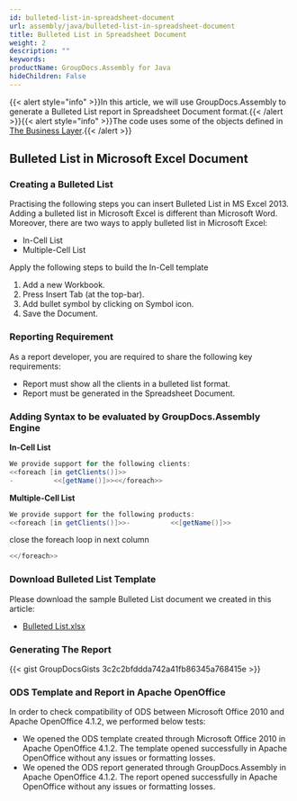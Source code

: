 ```yaml
---
id: bulleted-list-in-spreadsheet-document
url: assembly/java/bulleted-list-in-spreadsheet-document
title: Bulleted List in Spreadsheet Document
weight: 2
description: ""
keywords: 
productName: GroupDocs.Assembly for Java
hideChildren: False
---
```

{{< alert style="info" >}}In this article, we will use GroupDocs.Assembly to generate a Bulleted List report in Spreadsheet Document format.{{< /alert >}}{{< alert style="info" >}}The code uses some of the objects defined in [The Business Layer](https://docs.groupdocs.com/assembly/java/the-business-layer/).{{< /alert >}}

## Bulleted List in Microsoft Excel Document

### Creating a Bulleted List

Practising the following steps you can insert Bulleted List in MS Excel 2013.  
Adding a bulleted list in Microsoft Excel is different than Microsoft Word. Moreover, there are two ways to apply bulleted list in Microsoft Excel:

*   In-Cell List
*   Multiple-Cell List

Apply the following steps to build the In-Cell template

1.  Add a new Workbook.
2.  Press Insert Tab (at the top-bar).
3.  Add bullet symbol by clicking on Symbol icon.
4.  Save the Document.

### Reporting Requirement

As a report developer, you are required to share the following key requirements:

*   Report must show all the clients in a bulleted list format.
*   Report must be generated in the Spreadsheet Document.

### Adding Syntax to be evaluated by GroupDocs.Assembly Engine

**In-Cell List**

```java
We provide support for the following clients:
<<foreach [in getClients()]>>
-          <<[getName()]>><</foreach>>
```

**Multiple-Cell List**

```java
We provide support for the following products:
<<foreach [in getClients()]>>-          <<[getName()]>>
```

close the foreach loop in next column

```java
<</foreach>>
```

### Download Bulleted List Template

Please download the sample Bulleted List document we created in this article:

*   [Bulleted List.xlsx](https://github.com/groupdocs-assembly/GroupDocs.Assembly-for-Java/blob/master/Examples/GroupDocs.Assembly.Examples.Java/Data/Storage/Spreadsheet%20Templates/Bulleted%20List.xlsx?raw=true)

### Generating The Report

{{< gist GroupDocsGists 3c2c2bfddda742a41fb86345a768415e >}}

### ODS Template and Report in Apache OpenOffice

In order to check compatibility of ODS between Microsoft Office 2010 and Apache OpenOffice 4.1.2, we performed below tests:

*   We opened the ODS template created through Microsoft Office 2010 in Apache OpenOffice 4.1.2. The template opened successfully in Apache OpenOffice without any issues or formatting losses.
*   We opened the ODS report generated through GroupDocs.Assembly in Apache OpenOffice 4.1.2. The report opened successfully in Apache OpenOffice without any issues or formatting losses.
